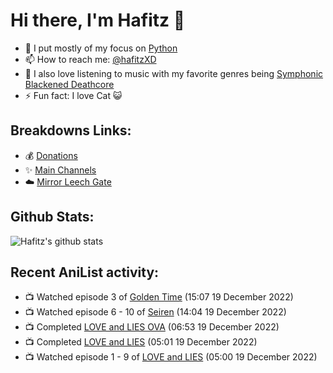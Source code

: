 # Hi there, I'm Hafitz 👋
- 🐍 I put mostly of my focus on [Python](https://python.org)
- 📫 How to reach me: [@hafitzXD](https://t.me/hafitzXD)
- 🎵 I also love listening to music with my favorite genres being [Symphonic Blackened Deathcore](https://youtu.be/qyYmS_iBcy4)
- ⚡ Fun fact: I love Cat 😺

## Breakdowns Links:
- 💰 [Donations](https://t.me/TheBreakdowns/2)
- ✨ [Main Channels](https://t.me/TheBreakdowns)
- ☁️ [Mirror Leech Gate](https://t.me/BreakdownsGate)

## Github Stats:
![Hafitz's github stats](https://github-readme-stats.vercel.app/api?username=breakdowns&show_icons=true&count_private=true&bg_color=00000000&text_color=777)

## Recent AniList activity:
<!-- ANILIST_ACTIVITY:start -->

-   📺 Watched episode 3 of [Golden Time](https://anilist.co/anime/17895) (15:07 19 December 2022)
-   📺 Watched episode 6 - 10 of [Seiren](https://anilist.co/anime/97730) (14:04 19 December 2022)
-   📺 Completed [LOVE and LIES OVA](https://anilist.co/anime/101501) (06:53 19 December 2022)
-   📺 Completed [LOVE and LIES](https://anilist.co/anime/98320) (05:01 19 December 2022)
-   📺 Watched episode 1 - 9 of [LOVE and LIES](https://anilist.co/anime/98320) (05:00 19 December 2022)

<!-- ANILIST_ACTIVITY:end -->
